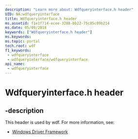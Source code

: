 ```yaml
---
description: "Learn more about: Wdfqueryinterface.h header"
UID: NA:wdfqueryinterface
title: Wdfqueryinterface.h header
ms.assetid: f1e1f714-ecee-3288-bb22-75c85c09b214
ms.date: 05/09/2018
keywords: ["Wdfqueryinterface.h header"]
ms.keywords: 
ms.topic: portal
tech.root: wdf
f1_keywords:
 - wdfqueryinterface
 - wdfqueryinterface/wdfqueryinterface
api_name:
 - wdfqueryinterface
---
```


# Wdfqueryinterface.h header


## -description

This header is used by wdf. For more information, see:

- [Windows Driver Framework](../_wdf/index.md)

